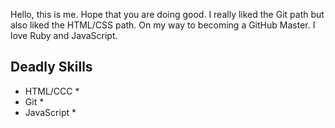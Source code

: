 Hello, this is me.  Hope that you are doing good.
I really liked the Git path but also liked the HTML/CSS path.
On my way to becoming a GitHub Master. I love Ruby and JavaScript.

## Deadly Skills

* HTML/CCC *
* Git *
* JavaScript *
